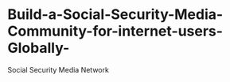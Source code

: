 # Build-a-Social-Security-Media-Community-for-internet-users-Globally-
Social Security Media Network 
